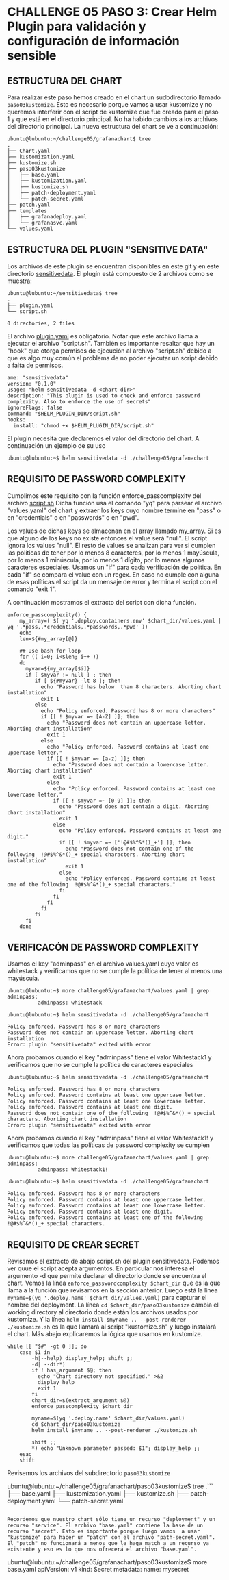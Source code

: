 # CHALLENGE 05  PASO 3: Crear Helm Plugin para validación y configuración de información sensible

## ESTRUCTURA DEL CHART

Para realizar este paso hemos creado en el chart un sudbdirectorio llamado `paso03kustomize`. Esto es necesario porque vamos a usar kustomize y no queremos interferir con el script de kustomize que fue creado para el paso 1 y que está en el directorio principal. No ha habido cambios a los archivos del directorio principal. La nueva estructura del chart se ve a continuación:
```
ubuntu@lubuntu:~/challenge05/grafanachart$ tree
.
├── Chart.yaml
├── kustomization.yaml
├── kustomize.sh
├── paso03kustomize
│   ├── base.yaml
│   ├── kustomization.yaml
│   ├── kustomize.sh
│   ├── patch-deployment.yaml
│   └── patch-secret.yaml
├── patch.yaml
├── templates
│   ├── grafanadeploy.yaml
│   └── grafanasvc.yaml
└── values.yaml
```

## ESTRUCTURA DEL PLUGIN "SENSITIVE DATA"

Los archivos de este plugin se encuentran disponibles en este git y en este directorio [sensitivedata](sensitivedata). El plugin está compuesto de 2 archivos como se muestra:
```
ubuntu@lubuntu:~/sensitivedata$ tree
.
├── plugin.yaml
└── script.sh

0 directories, 2 files
```

El archivo [plugin.yaml](sensitivedata/plugin.yaml) es obligatorio. Notar que este archivo llama a ejecutar el archivo "script.sh".  También es importante resaltar que hay un "hook" que otorga permisos de ejecución al archivo "script.sh" debido a que es algo muy común el problema de no poder ejecutar un script debido a falta de permisos.
```
ame: "sensitivedata"
version: "0.1.0"
usage: "helm sensitivedata -d <chart dir>"
description: "This plugin is used to check and enforce password complexity. Also to enforce the use of secrets"
ignoreFlags: false
command: "$HELM_PLUGIN_DIR/script.sh"
hooks:
  install: "chmod +x $HELM_PLUGIN_DIR/script.sh"
```

El plugin necesita que declaremos el valor del directorio del chart. A continuación un ejemplo de su uso

```
ubuntu@lubuntu:~$ helm sensitivedata -d ./challenge05/grafanachart
```

## REQUISITO DE PASSWORD COMPLEXITY

Cumplimos este requisito con la función enforce_passcomplexity del archivo [script.sh](sensitivedata/script.sh)  Dicha función usa el comando "yq" para parsear el archivo "values.yaml" del chart y extraer los keys cuyo nombre termine en "pass" o en "credentials" o en "passwords" o en "pwd".

Los values de dichas keys se almacenan en el array llamado my_array. Si es que alguno de los keys no existe entonces el value será "null".  El script ignora los values "null". El resto de values se analizan para ver si cumplen las políticas  de tener por lo menos 8 caracteres, por lo menos 1 mayúscula, por lo menos 1 minúscula, por lo menos 1 dígito, por lo menos algunos caracteres especiales. Usamos un "if" para cada verificación de política. En cada "if" se compara el value con un regex. En caso no cumple con alguna de esas políticas el script da un mensaje de error y termina el script con el comando "exit 1".

A continuación mostramos el extracto del script con dicha función. 

```
enforce_passcomplexity() {
    my_array=( $( yq '.deploy.containers.env' $chart_dir/values.yaml | yq '.*pass,.*credentials,.*passwords,.*pwd' ))
    echo
    len=${#my_array[@]}
 
    ## Use bash for loop 
    for (( i=0; i<$len; i++ ))
    do 
      myvar=${my_array[$i]}
      if [ $myvar != null ] ; then
         if [ ${#myvar} -lt 8 ]; then
           echo "Password has below  than 8 characters. Aborting chart installation"
           exit 1
         else
           echo "Policy enforced. Password has 8 or more characters"
           if [[ ! $myvar =~ [A-Z] ]]; then
             echo "Password does not contain an uppercase letter. Aborting chart installation"
             exit 1
           else
             echo "Policy enforced. Password contains at least one uppercase letter."
             if [[ ! $myvar =~ [a-z] ]]; then
               echo "Password does not contain a lowercase letter. Aborting chart installation"
               exit 1
             else
               echo "Policy enforced. Password contains at least one lowercase letter."
               if [[ ! $myvar =~ [0-9] ]]; then
                 echo "Password does not contain a digit. Aborting chart installation"
                 exit 1
               else
                 echo "Policy enforced. Password contains at least one digit."
                 if [[ ! $myvar =~ ['!@#$%^&*()_+'] ]]; then
                   echo "Password does not contain one of the following  !@#$%^&*()_+ special characters. Aborting chart installation"
                   exit 1
                 else
                   echo "Policy enforced. Password contains at least one of the following  !@#$%^&*()_+ special characters."
                 fi
               fi
             fi
           fi
         fi
      fi
    done
```

## VERIFICACÓN DE PASSWORD COMPLEXITY

Usamos el key "adminpass" en el archivo values.yaml cuyo valor es whitestack y verificamos que no se cumple la política de tener al menos una mayúscula.

```
ubuntu@lubuntu:~$ more challenge05/grafanachart/values.yaml | grep adminpass:
          adminpass: whitestack

ubuntu@lubuntu:~$ helm sensitivedata -d ./challenge05/grafanachart

Policy enforced. Password has 8 or more characters
Password does not contain an uppercase letter. Aborting chart installation
Error: plugin "sensitivedata" exited with error
```

Ahora probamos cuando el key "adminpass" tiene el valor Whitestack1 y verificamos que no se cumple la política de caracteres especiales
```
ubuntu@lubuntu:~$ helm sensitivedata -d ./challenge05/grafanachart

Policy enforced. Password has 8 or more characters
Policy enforced. Password contains at least one uppercase letter.
Policy enforced. Password contains at least one lowercase letter.
Policy enforced. Password contains at least one digit.
Password does not contain one of the following  !@#$%^&*()_+ special characters. Aborting chart installation
Error: plugin "sensitivedata" exited with error
```

Ahora probamos cuando el key "adminpass" tiene el valor Whitestack1! y verificamos que todas las políticas de password complexity se cumplen
```
ubuntu@lubuntu:~$ more challenge05/grafanachart/values.yaml | grep adminpass:
          adminpass: Whitestack1!

ubuntu@lubuntu:~$ helm sensitivedata -d ./challenge05/grafanachart

Policy enforced. Password has 8 or more characters
Policy enforced. Password contains at least one uppercase letter.
Policy enforced. Password contains at least one lowercase letter.
Policy enforced. Password contains at least one digit.
Policy enforced. Password contains at least one of the following  !@#$%^&*()_+ special characters.
```

## REQUISITO DE CREAR SECRET

Revisamos el extracto de abajo script.sh del plugin sensitivedata. Podemos ver quue el script acepta argumentos. En particular nos interesa el argumento -d que permite declarar el directorio donde se encuentra el chart.  Vemos la línea `enforce_passwordcomplexity $chart_dir` que es la que llama a la función  que revisamos en la sección anterior.
Luego está la línea `myname=$(yq '.deploy.name' $chart_dir/values.yaml)` para capturar el nombre del deployment.
La línea `cd $chart_dir/paso03kustomize` cambia el working directory al directorio donde están los archivos usados por kustomize.
Y la línea `helm install $myname .. --post-renderer ./kustomize.sh` es la que llamará al script "kustomize.sh" y luego instalará el chart. Más abajo explicaremos la lógica que usamos en kustomize.

```
while [[ "$#" -gt 0 ]]; do
    case $1 in
        -h|--help) display_help; shift ;;
        -d| --dir*)
        if ! has_argument $@; then
          echo "Chart directory not specified." >&2
          display_help
          exit 1
        fi
        chart_dir=$(extract_argument $@)
        enforce_passcomplexity $chart_dir

        myname=$(yq '.deploy.name' $chart_dir/values.yaml)
        cd $chart_dir/paso03kustomize
        helm install $myname .. --post-renderer ./kustomize.sh

        shift ;;
        *) echo "Unknown parameter passed: $1"; display_help ;;
    esac
    shift
```
Revisemos los archivos del subdirectorio `paso03kustomize`

ubuntu@lubuntu:~/challenge05/grafanachart/paso03kustomize$ tree
.```
├── base.yaml
├── kustomization.yaml
├── kustomize.sh
├── patch-deployment.yaml
└── patch-secret.yaml
```

Recordemos que nuestro chart sólo tiene un recurso "deployment" y un recurso "service". El archivo "base.yaml" contiene la base de un recurso "secret". Esto es importante porque luego vamos  a usar "kustomize" para hacer un "patch" con el archivo "path-secret.yaml". El "patch" no funcionará a menos que le haga match a un recurso ya existente y eso es lo que nos ofrecerá el archivo "base.yaml".

```
ubuntu@lubuntu:~/challenge05/grafanachart/paso03kustomize$ more base.yaml 
apiVersion: v1
kind: Secret
metadata:
  name: mysecret
```


